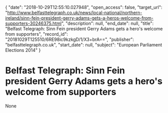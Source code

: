 {
  "date": "2018-10-29T12:55:10.027948", 
  "open_access": false, 
  "target_url": "http://www.belfasttelegraph.co.uk/news/local-national/northern-ireland/sinn-fein-president-gerry-adams-gets-a-heros-welcome-from-supporters-30246375.html", 
  "description": null, 
  "end_date": null, 
  "title": "Belfast Telegraph: Sinn Fein president Gerry Adams gets a hero's welcome from supporters", 
  "record_id": "20181029T125510/6RE98ic9kzkgD/1/X3+brA==", 
  "publisher": "belfasttelegraph.co.uk", 
  "start_date": null, 
  "subject": "European Parliament Elections 2014"
}

# Belfast Telegraph: Sinn Fein president Gerry Adams gets a hero's welcome from supporters

None